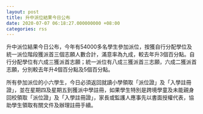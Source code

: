 ```yaml
---
layout: post
title: 升中派位結果今日公布　
date: 2020-07-07 06:18:27.000000000 +08:00
categories: rss
---
```


升中派位結果今日公布，今年有54000多名學生參加派位，按獲自行分配學位及統一派位階段獲派首三個志願人數合計，滿意率為九成，較去年升3個百分點。自行分配學位有六成三獲派首志願；統一派位有八成三獲派首三志願，六成二獲派首志願，分別較去年升4個百分點及5個百分點。
 
所有參加派位的小六學生，今日必須返回就讀小學領取「派位證」及「入學註冊證」，並在星期四及星期五到獲派中學註冊，如果學生特別是跨境學童及未能親身回校領取「派位證」及「入學註冊證」，家長或監護人應事先以書面授權代表，協助學生領取有關文件及辦理註冊手續。
